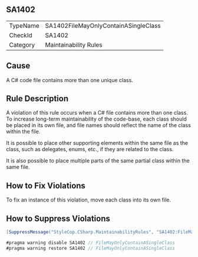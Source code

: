 ﻿## SA1402

<table>
<tr>
  <td>TypeName</td>
  <td>SA1402FileMayOnlyContainASingleClass</td>
</tr>
<tr>
  <td>CheckId</td>
  <td>SA1402</td>
</tr>
<tr>
  <td>Category</td>
  <td>Maintainability Rules</td>
</tr>
</table>

## Cause

A C# code file contains more than one unique class.

## Rule Description

A violation of this rule occurs when a C# file contains more than one class. To increase long-term maintainability of the code-base, each class should be placed in its own file, and file names should reflect the name of the class within the file.

It is possible to place other supporting elements within the same file as the class, such as delegates, enums, etc., if they are related to the class.

It is also possible to place multiple parts of the same partial class within the same file.

## How to Fix Violations

To fix an instance of this violation, move each class into its own file.

## How to Suppress Violations

```csharp
[SuppressMessage("StyleCop.CSharp.MaintainabilityRules", "SA1402:FileMayOnlyContainASingleClass", Justification = "Reviewed.")]
```

```csharp
#pragma warning disable SA1402 // FileMayOnlyContainASingleClass
#pragma warning restore SA1402 // FileMayOnlyContainASingleClass
```

